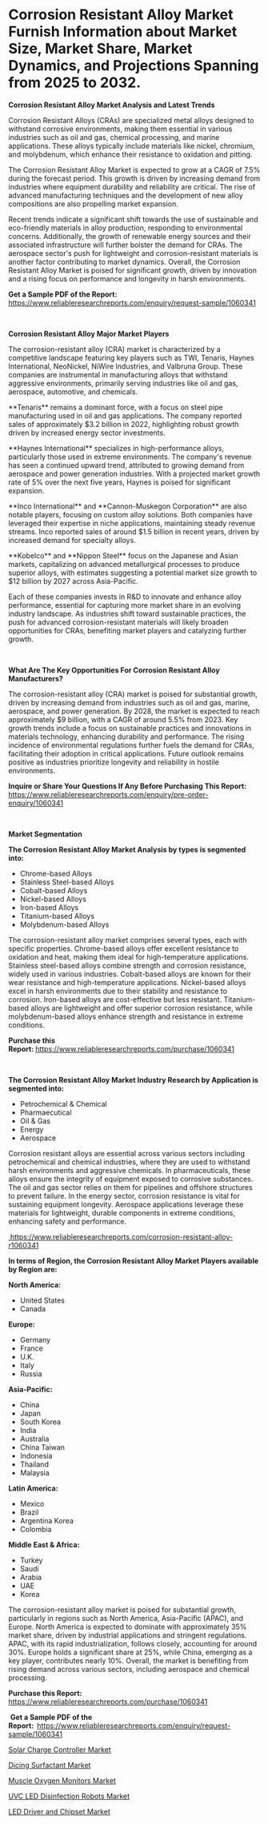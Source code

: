 <p><h1>Corrosion Resistant Alloy Market Furnish Information about Market Size, Market Share, Market Dynamics, and Projections Spanning from 2025 to 2032.</h1></p><p><strong>Corrosion Resistant Alloy Market Analysis and Latest Trends</strong></p>
<p><p>Corrosion Resistant Alloys (CRAs) are specialized metal alloys designed to withstand corrosive environments, making them essential in various industries such as oil and gas, chemical processing, and marine applications. These alloys typically include materials like nickel, chromium, and molybdenum, which enhance their resistance to oxidation and pitting.</p><p>The Corrosion Resistant Alloy Market is expected to grow at a CAGR of 7.5% during the forecast period. This growth is driven by increasing demand from industries where equipment durability and reliability are critical. The rise of advanced manufacturing techniques and the development of new alloy compositions are also propelling market expansion. </p><p>Recent trends indicate a significant shift towards the use of sustainable and eco-friendly materials in alloy production, responding to environmental concerns. Additionally, the growth of renewable energy sources and their associated infrastructure will further bolster the demand for CRAs. The aerospace sector's push for lightweight and corrosion-resistant materials is another factor contributing to market dynamics. Overall, the Corrosion Resistant Alloy Market is poised for significant growth, driven by innovation and a rising focus on performance and longevity in harsh environments.</p></p>
<p><strong>Get a Sample PDF of the Report:&nbsp;</strong> <a href="https://www.reliableresearchreports.com/enquiry/request-sample/1060341?utm_campaign=34&utm_medium=2&utm_source=Github&utm_content=ia&utm_term=22032025&utm_id=corrosion-resistant-alloy">https://www.reliableresearchreports.com/enquiry/request-sample/1060341</a></p>
<p>&nbsp;</p>
<p><strong>Corrosion Resistant Alloy Major Market Players</strong></p>
<p><p>The corrosion-resistant alloy (CRA) market is characterized by a competitive landscape featuring key players such as TWI, Tenaris, Haynes International, NeoNickel, NiWire Industries, and Valbruna Group. These companies are instrumental in manufacturing alloys that withstand aggressive environments, primarily serving industries like oil and gas, aerospace, automotive, and chemicals.</p><p>**Tenaris** remains a dominant force, with a focus on steel pipe manufacturing used in oil and gas applications. The company reported sales of approximately $3.2 billion in 2022, highlighting robust growth driven by increased energy sector investments.</p><p>**Haynes International** specializes in high-performance alloys, particularly those used in extreme environments. The company's revenue has seen a continued upward trend, attributed to growing demand from aerospace and power generation industries. With a projected market growth rate of 5% over the next five years, Haynes is poised for significant expansion.</p><p>**Inco International** and **Cannon-Muskegon Corporation** are also notable players, focusing on custom alloy solutions. Both companies have leveraged their expertise in niche applications, maintaining steady revenue streams. Inco reported sales of around $1.5 billion in recent years, driven by increased demand for specialty alloys.</p><p>**Kobelco** and **Nippon Steel** focus on the Japanese and Asian markets, capitalizing on advanced metallurgical processes to produce superior alloys, with estimates suggesting a potential market size growth to $12 billion by 2027 across Asia-Pacific.</p><p>Each of these companies invests in R&D to innovate and enhance alloy performance, essential for capturing more market share in an evolving industry landscape. As industries shift toward sustainable practices, the push for advanced corrosion-resistant materials will likely broaden opportunities for CRAs, benefiting market players and catalyzing further growth.</p></p>
<p>&nbsp;</p>
<p><strong>What Are The Key Opportunities For Corrosion Resistant Alloy Manufacturers?</strong></p>
<p><p>The corrosion-resistant alloy (CRA) market is poised for substantial growth, driven by increasing demand from industries such as oil and gas, marine, aerospace, and power generation. By 2028, the market is expected to reach approximately $9 billion, with a CAGR of around 5.5% from 2023. Key growth trends include a focus on sustainable practices and innovations in materials technology, enhancing durability and performance. The rising incidence of environmental regulations further fuels the demand for CRAs, facilitating their adoption in critical applications. Future outlook remains positive as industries prioritize longevity and reliability in hostile environments.</p></p>
<p><strong>Inquire or Share Your Questions If Any Before Purchasing This Report:</strong> <a href="https://www.reliableresearchreports.com/enquiry/pre-order-enquiry/1060341?utm_campaign=34&utm_medium=2&utm_source=Github&utm_content=ia&utm_term=22032025&utm_id=corrosion-resistant-alloy">https://www.reliableresearchreports.com/enquiry/pre-order-enquiry/1060341</a></p>
<p>&nbsp;</p>
<p><strong>Market Segmentation</strong></p>
<p><strong>The Corrosion Resistant Alloy Market Analysis by types is segmented into:</strong></p>
<p><ul><li>Chrome-based Alloys</li><li>Stainless Steel-based Alloys</li><li>Cobalt-based Alloys</li><li>Nickel-based Alloys</li><li>Iron-based Alloys</li><li>Titanium-based Alloys</li><li>Molybdenum-based Alloys</li></ul></p>
<p><p>The corrosion-resistant alloy market comprises several types, each with specific properties. Chrome-based alloys offer excellent resistance to oxidation and heat, making them ideal for high-temperature applications. Stainless steel-based alloys combine strength and corrosion resistance, widely used in various industries. Cobalt-based alloys are known for their wear resistance and high-temperature applications. Nickel-based alloys excel in harsh environments due to their stability and resistance to corrosion. Iron-based alloys are cost-effective but less resistant. Titanium-based alloys are lightweight and offer superior corrosion resistance, while molybdenum-based alloys enhance strength and resistance in extreme conditions.</p></p>
<p><strong>Purchase this Report:&nbsp;</strong><a href="https://www.reliableresearchreports.com/purchase/1060341?utm_campaign=34&utm_medium=2&utm_source=Github&utm_content=ia&utm_term=22032025&utm_id=corrosion-resistant-alloy">https://www.reliableresearchreports.com/purchase/1060341</a></p>
<p>&nbsp;</p>
<p><strong>The Corrosion Resistant Alloy Market Industry Research by Application is segmented into:</strong></p>
<p><ul><li>Petrochemical & Chemical</li><li>Pharmaecutical</li><li>Oil & Gas</li><li>Energy</li><li>Aerospace</li></ul></p>
<p><p>Corrosion resistant alloys are essential across various sectors including petrochemical and chemical industries, where they are used to withstand harsh environments and aggressive chemicals. In pharmaceuticals, these alloys ensure the integrity of equipment exposed to corrosive substances. The oil and gas sector relies on them for pipelines and offshore structures to prevent failure. In the energy sector, corrosion resistance is vital for sustaining equipment longevity. Aerospace applications leverage these materials for lightweight, durable components in extreme conditions, enhancing safety and performance.</p></p>
<p><a href="https://www.reliableresearchreports.com/corrosion-resistant-alloy-r1060341?utm_campaign=34&utm_medium=2&utm_source=Github&utm_content=ia&utm_term=22032025&utm_id=corrosion-resistant-alloy">&nbsp;https://www.reliableresearchreports.com/corrosion-resistant-alloy-r1060341</a></p>
<p><strong>In terms of Region, the Corrosion Resistant Alloy Market Players available by Region are:</strong></p>
<p>
    <p> <strong> North America: </strong>
        <ul>
            <li>United States</li>
            <li>Canada</li>
        </ul>
        </p> 
    <p> <strong> Europe: </strong>
        <ul>
            <li>Germany</li>
            <li>France</li>
            <li>U.K.</li>
            <li>Italy</li>
            <li>Russia</li>
        </ul>
        </p> 
    <p> <strong> Asia-Pacific: </strong>
        <ul>
            <li>China</li>
            <li>Japan</li>
            <li>South Korea</li>
            <li>India</li>
            <li>Australia</li>
            <li>China Taiwan</li>
            <li>Indonesia</li>
            <li>Thailand</li>
            <li>Malaysia</li>
        </ul>
        </p> 
    <p> <strong> Latin America: </strong>
        <ul>
            <li>Mexico</li>
            <li>Brazil</li>
            <li>Argentina Korea</li>
            <li>Colombia</li>
        </ul>
        </p> 
    <p> <strong> Middle East & Africa: </strong>
        <ul>
            <li>Turkey</li>
            <li>Saudi</li>
            <li>Arabia</li>
            <li>UAE</li>
            <li>Korea</li>
        </ul>
    </p>
    </p>
<p><p>The corrosion-resistant alloy market is poised for substantial growth, particularly in regions such as North America, Asia-Pacific (APAC), and Europe. North America is expected to dominate with approximately 35% market share, driven by industrial applications and stringent regulations. APAC, with its rapid industrialization, follows closely, accounting for around 30%. Europe holds a significant share at 25%, while China, emerging as a key player, contributes nearly 10%. Overall, the market is benefiting from rising demand across various sectors, including aerospace and chemical processing.</p></p>
<p><strong>Purchase this Report: </strong><a href="https://www.reliableresearchreports.com/purchase/1060341?utm_campaign=34&utm_medium=2&utm_source=Github&utm_content=ia&utm_term=22032025&utm_id=corrosion-resistant-alloy">https://www.reliableresearchreports.com/purchase/1060341</a></p>
<p>&nbsp;<strong>Get a Sample PDF of the Report:&nbsp;&nbsp;</strong><a href="https://www.reliableresearchreports.com/enquiry/request-sample/1060341?utm_campaign=34&utm_medium=2&utm_source=Github&utm_content=ia&utm_term=22032025&utm_id=corrosion-resistant-alloy">https://www.reliableresearchreports.com/enquiry/request-sample/1060341</a></p>
<p><strong></strong></p>
<p><p><a href="https://github.com/elvutedipela/Market-Research-Report-List-1/blob/main/solar-charge-controller-market.md?utm_campaign=34&utm_medium=2&utm_source=Github&utm_content=ia&utm_term=22032025&utm_id=corrosion-resistant-alloy">Solar Charge Controller Market</a></p><p><a href="https://github.com/raaschadonle/Market-Research-Report-List-1/blob/main/dicing-surfactant-market.md?utm_campaign=34&utm_medium=2&utm_source=Github&utm_content=ia&utm_term=22032025&utm_id=corrosion-resistant-alloy">Dicing Surfactant Market</a></p><p><a href="https://github.com/ritooesiaba/Market-Research-Report-List-1/blob/main/muscle-oxygen-monitors-market.md?utm_campaign=34&utm_medium=2&utm_source=Github&utm_content=ia&utm_term=22032025&utm_id=corrosion-resistant-alloy">Muscle Oxygen Monitors Market</a></p><p><a href="https://github.com/aarajlyre/Market-Research-Report-List-1/blob/main/uvc-led-disinfection-robots-market.md?utm_campaign=34&utm_medium=2&utm_source=Github&utm_content=ia&utm_term=22032025&utm_id=corrosion-resistant-alloy">UVC LED Disinfection Robots Market</a></p><p><a href="https://github.com/sawrovpipolo/Market-Research-Report-List-1/blob/main/led-driver-and-chipset-market.md?utm_campaign=34&utm_medium=2&utm_source=Github&utm_content=ia&utm_term=22032025&utm_id=corrosion-resistant-alloy">LED Driver and Chipset Market</a></p></p>